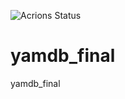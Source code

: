 ![Acrions Status](https://github.com/ilyarogozin/yamdb/actions/workflows/yamdb_workflow/badge.svg)
# yamdb_final
yamdb_final
